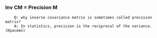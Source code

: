### Inv CM = Precision M

        Q: why inverse covariance matrix is sometimes called precision matrix? 
        A: In statistics, precision is the reciprocal of the variance. (Красиво)
